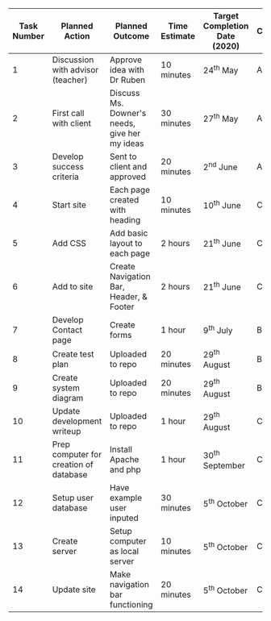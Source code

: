 | **Task Number** | **Planned Action** | **Planned Outcome** | **Time Estimate** | **Target Completion Date (2020)** | **Criterion** |
|-------------|----------------|-----------------|---------------|------------------------|-----------|
|1|Discussion with advisor (teacher)| Approve idea with Dr Ruben | 10 minutes | 24<sup>th</sup> May | A |
|2|First call with client|Discuss Ms. Downer's needs, give her my ideas|30 minutes|27<sup>th</sup> May|A|
|3|Develop success criteria|Sent to client and approved|20 minutes|2<sup>nd</sup> June|A|
|4|Start site|Each page created with heading|10 minutes|10<sup>th</sup> June|C|
|5|Add CSS|Add basic layout to each page|2 hours|21<sup>th</sup> June|C|
|6|Add to site|Create Navigation Bar, Header, & Footer|2 hours|21<sup>th</sup> June|C|
|7|Develop Contact page|Create forms|1 hour|9<sup>th</sup> July|B|
|8|Create test plan|Uploaded to repo|20 minutes|29<sup>th</sup> August|B|
|9|Create system diagram|Uploaded to repo|20 minutes|29<sup>th</sup> August|B|
|10|Update development writeup|Uploaded to repo|1 hour|29<sup>th</sup> August|C|
|11|Prep computer for creation of database|Install Apache and php|1 hour|30<sup>th</sup> September|C|
|12|Setup user database|Have example user inputed|30 minutes|5<sup>th</sup> October|C|
|13|Create server|Setup computer as local server|10 minutes|5<sup>th</sup> October|C|
|14|Update site|Make navigation bar functioning|20 minutes|5<sup>th</sup> October|C|
